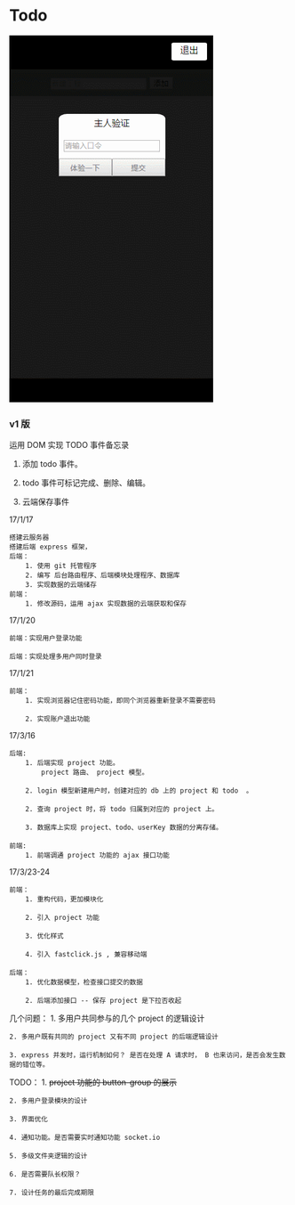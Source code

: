 # Todo

![](todoV1.gif)


### v1 版 

运用 DOM 实现  TODO 事件备忘录

1) 添加 todo 事件。

2) todo 事件可标记完成、删除、编辑。

3) 云端保存事件


17/1/17

    搭建云服务器
    搭建后端 express 框架，
    后端：
        1. 使用 git 托管程序
        2. 编写 后台路由程序、后端模块处理程序、数据库
        3. 实现数据的云端储存
    前端：
        1. 修改源码，运用 ajax 实现数据的云端获取和保存

17/1/20

    前端：实现用户登录功能

    后端：实现处理多用户同时登录

17/1/21

    前端：
        1. 实现浏览器记住密码功能，即同个浏览器重新登录不需要密码

        2. 实现账户退出功能

17/3/16

    后端:
        1. 后端实现 project 功能。
            project 路由、 project 模型。

        2. login 模型新建用户时，创建对应的 db 上的 project 和 todo  。

        2. 查询 project 时，将 todo 归属到对应的 project 上。

        3. 数据库上实现 project、todo、userKey 数据的分离存储。

    前端:
        1. 前端调通 project 功能的 ajax 接口功能

17/3/23-24

    前端：
        1. 重构代码，更加模块化

        2. 引入 project 功能

        3. 优化样式

        4. 引入 fastclick.js , 兼容移动端

    后端：
        1. 优化数据模型，检查接口提交的数据

        2. 后端添加接口 -- 保存 project 是下拉否收起



几个问题：
    1. 多用户共同参与的几个 project 的逻辑设计

    2. 多用户既有共同的 project 又有不同 project 的后端逻辑设计

    3. express 并发时，运行机制如何？ 是否在处理 A 请求时， B 也来访问，是否会发生数据的错位等。


TODO：
    1. ~~project 功能的 button-group 的展示~~

    2. 多用户登录模块的设计

    3. 界面优化

    4. 通知功能。是否需要实时通知功能 socket.io

    5. 多级文件夹逻辑的设计

    6. 是否需要队长权限？

    7. 设计任务的最后完成期限
